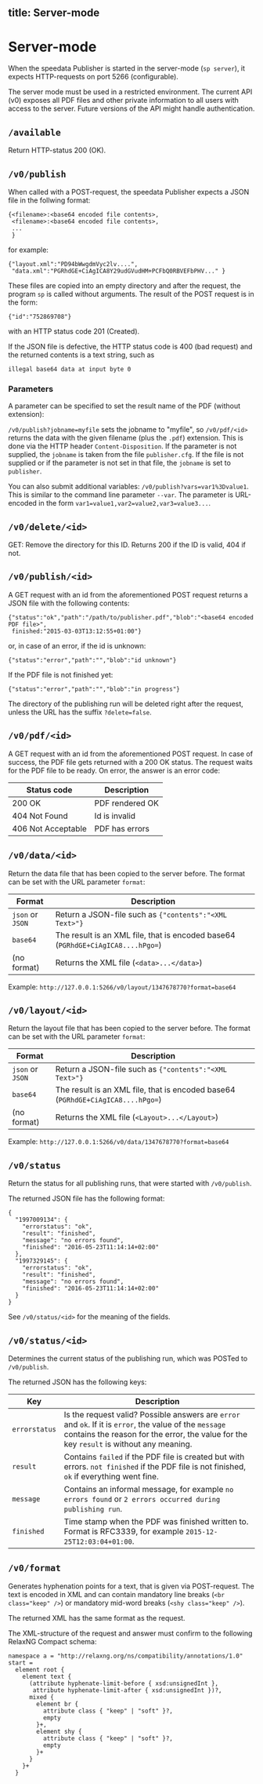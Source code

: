 title: Server-mode
---

Server-mode
===========

When the speedata Publisher is started in the server-mode (`sp server`), it
expects HTTP-requests on port 5266 (configurable).

The server mode must be used in a restricted environment. The current API (v0)
exposes all PDF files and other private information to all users with access
to the server. Future versions of the API might handle authentication.


## `/available`

Return HTTP-status 200 (OK).


## `/v0/publish`

When called with a POST-request, the speedata Publisher expects  a JSON file in the follwing format:


    {<filename>:<base64 encoded file contents>,
     <filename>:<base64 encoded file contents>,
     ...
     }

for example:

    {"layout.xml":"PD94bWwgdmVyc2lv....",
     "data.xml":"PGRhdGE+CiAgICA8Y29udGVudHM+PCFbQ0RBVEFbPHV..." }

These files are copied into an empty directory and after the request, the program `sp` is called without arguments. The result of the POST request is in the form:

    {"id":"752869708"}

with an HTTP status code 201 (Created).

If the JSON file is defective, the HTTP status code is 400 (bad request) and the returned contents is a text string, such as

    illegal base64 data at input byte 0

### Parameters

A parameter can be specified to set the result name of the PDF (without extension):

`/v0/publish?jobname=myfile` sets the jobname to "myfile", so `/v0/pdf/<id>` returns the data with the given filename (plus the `.pdf`) extension. This is done via the HTTP header `Content-Disposition`. If the parameter is not supplied, the `jobname` is taken from the file `publisher.cfg`. If the file is not supplied or if the parameter is not set in that file, the `jobname` is set to `publisher`.

You can also submit additional variables: `/v0/publish?vars=var1%3Dvalue1`. This is similar to the command line parameter `--var`.  The parameter is URL-encoded in the form `var1=value1,var2=value2,var3=value3...`.

## `/v0/delete/<id>`

GET: Remove the directory for this ID. Returns 200 if the ID is valid, 404 if not.


## `/v0/publish/<id>`

A GET request with an id from the aforementioned POST request returns a JSON file with the following contents:

    {"status":"ok","path":"/path/to/publisher.pdf","blob":"<base64 encoded PDF file>",
     finished:"2015-03-03T13:12:55+01:00"}

or, in case of an error, if the id is unknown:

    {"status":"error","path":"","blob":"id unknown"}

If the PDF file is not finished yet:

    {"status":"error","path":"","blob":"in progress"}

The directory of the publishing run will be deleted right after the request, unless the URL has the suffix `?delete=false`.


## `/v0/pdf/<id>`

A GET request with an id from the aforementioned POST request. In case of success, the PDF file gets returned with a 200 OK status. The request waits for the PDF file to be ready. On error, the answer is an error code:

Status code  | Description
------------|--------------
200 OK              | PDF rendered OK
404 Not Found       | Id is invalid
406  Not Acceptable | PDF has errors


## `/v0/data/<id>`

Return the data file that has been copied to the server before. The format can be set with the URL parameter `format`:

Format | Description
-------|-------------
`json` or `JSON` | Return a JSON-file such as `{"contents":"<XML Text>"}`
`base64` | The result is an XML file, that is encoded base64 (`PGRhdGE+CiAgICA8....hPgo=`)
(no format) | Returns the XML file (`<data>...</data>`)

Example: `http://127.0.0.1:5266/v0/layout/1347678770?format=base64`

## `/v0/layout/<id>`

Return the layout file that has been copied to the server before. The format can be set with the URL parameter `format`:

Format | Description
-------|-------------
`json` or `JSON` | Return a JSON-file such as `{"contents":"<XML Text>"}`
`base64` | The result is an XML file, that is encoded base64 (`PGRhdGE+CiAgICA8....hPgo=`)
(no format) | Returns the XML file (`<Layout>...</Layout>`)

Example: `http://127.0.0.1:5266/v0/data/1347678770?format=base64`

## `/v0/status`

Return the status for all publishing runs, that were started with `/v0/publish`.

The returned JSON file has the following format:

    {
      "1997009134": {
        "errorstatus": "ok",
        "result": "finished",
        "message": "no errors found",
        "finished": "2016-05-23T11:14:14+02:00"
      },
      "1997329145": {
        "errorstatus": "ok",
        "result": "finished",
        "message": "no errors found",
        "finished": "2016-05-23T11:14:14+02:00"
      }
    }

See `/v0/status/<id>` for the meaning of the fields.


## `/v0/status/<id>`

Determines the current status of the publishing run, which was POSTed to `/v0/publish`.

The returned JSON has the following keys:

Key           | Description
--------------|--------------
`errorstatus` | Is the request valid? Possible answers are `error` and `ok`. If it is `error`, the value of the `message` contains the reason for the error, the value for the key `result` is without any meaning.
`result`      | Contains `failed` if the PDF file is created but with errors. `not finished` if the PDF file is not finished, `ok` if everything went fine.
`message`     | Contains an informal message, for example `no errors found` or `2 errors occurred during publishing run`.
`finished`    | Time stamp when the PDF was finished written to. Format is RFC3339, for example `2015-12-25T12:03:04+01:00`.


## `/v0/format`

Generates hyphenation points for a text, that is given via POST-request. The text is encoded in XML and can contain mandatory line breaks (`<br class="keep" />`) or mandatory mid-word breaks (`<shy class="keep" />`).

The returned XML has the same format as the request.

The XML-structure of the request and answer must confirm to the following RelaxNG Compact schema:

    namespace a = "http://relaxng.org/ns/compatibility/annotations/1.0"
    start =
      element root {
        element text {
          (attribute hyphenate-limit-before { xsd:unsignedInt },
           attribute hyphenate-limit-after { xsd:unsignedInt })?,
          mixed {
            element br {
              attribute class { "keep" | "soft" }?,
              empty
            }+,
            element shy {
              attribute class { "keep" | "soft" }?,
              empty
            }+
          }
        }+
      }


